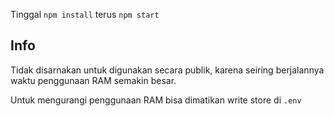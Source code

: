Tinggal `npm install` terus `npm start`


## Info

Tidak disarnakan untuk digunakan secara publik, karena seiring berjalannya waktu penggunaan RAM semakin besar.

Untuk mengurangi penggunaan RAM bisa dimatikan write store di `.env`